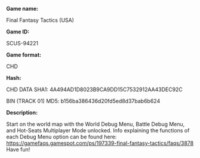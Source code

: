 **Game name:**

Final Fantasy Tactics (USA)

**Game ID:**

SCUS-94221

**Game format:**

CHD

**Hash:**

CHD DATA SHA1: 4A494AD1D8023B9CA9DD15C7532912AA43DEC92C

BIN (TRACK 01) MD5: b156ba386436d20fd5ed8d37bab6b624

**Description:**

Start on the world map with the World Debug Menu, Battle Debug Menu, and Hot-Seats Multiplayer Mode unlocked.
Info explaining the functions of each Debug Menu option can be found here: https://gamefaqs.gamespot.com/ps/197339-final-fantasy-tactics/faqs/3878
Have fun!